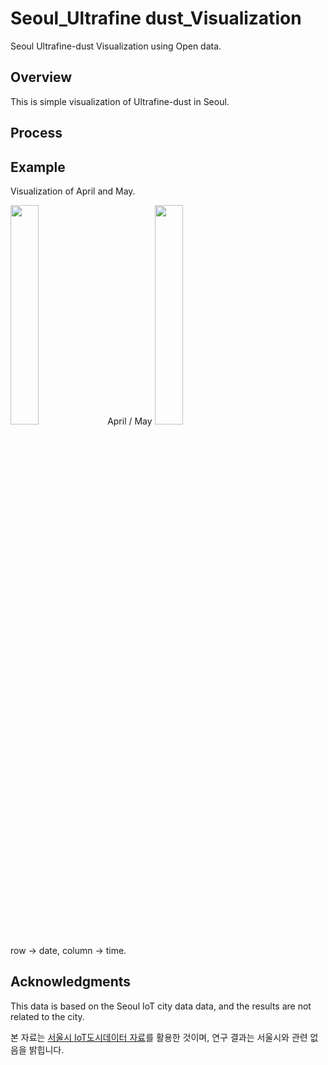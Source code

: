 # Seoul_Ultrafine dust_Visualization
Seoul Ultrafine-dust Visualization using Open data.

## Overview
This is simple visualization of Ultrafine-dust in Seoul. 

## Process

## Example
Visualization of April and May. 

<img src="https://github.com/yujong-lee/seoul_ultrafinedust_visualization/blob/master/4_result.png" width="30%"></img> 
April  /  May <img src="https://github.com/yujong-lee/seoul_ultrafinedust_visualization/blob/master/5_result.png" width="30%"></img> 

row -> date, column -> time. 

## Acknowledgments
This data is based on the Seoul IoT city data data, and the results are not related to the city.

본 자료는 [서울시 IoT도시데이터 자료](http://data.seoul.go.kr/dataList/OA-15969/S/1/datasetView.do#)를 활용한 것이며, 연구 결과는 서울시와 관련 없음을 밝힙니다.
